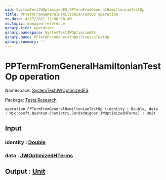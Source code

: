```yaml
---
uid: SystemTestJWOptimizedES.PPTermFromGeneralHamiltonianTestOp
title: PPTermFromGeneralHamiltonianTestOp operation
ms.date: 4/27/2021 12:00:00 AM
ms.topic: managed-reference
qsharp.kind: operation
qsharp.namespace: SystemTestJWOptimizedES
qsharp.name: PPTermFromGeneralHamiltonianTestOp
qsharp.summary: ''
---
```


# PPTermFromGeneralHamiltonianTestOp operation

Namespace: [SystemTestJWOptimizedES](xref:SystemTestJWOptimizedES)

Package: [Tests.Research](https://nuget.org/packages/Tests.Research)




```qsharp
operation PPTermFromGeneralHamiltonianTestOp (identity : Double, data : Microsoft.Quantum.Chemistry.JordanWigner.JWOptimizedHTerms) : Unit
```


## Input

### identity : [Double](xref:microsoft.quantum.qsharp.valueliterals#double-literals)




### data : [JWOptimizedHTerms](xref:Microsoft.Quantum.Chemistry.JordanWigner.JWOptimizedHTerms)





## Output : [Unit](xref:microsoft.quantum.qsharp.valueliterals#unit-literal)

